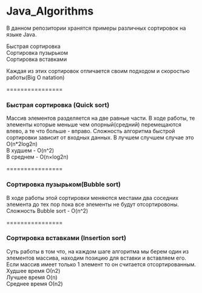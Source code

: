 # Java_Algorithms

В данном репозитории хранятся примеры различных сортировок на языке Java.

Быстрая сортировка<br>
Сортировка пузырьком<br>
Сортировка вставками

Каждая из этих сортировок отличается своим подходом и скоростью работы(Big O natation)

================

### Быстрая сортировка (Quick sort)
Массив элементов разделяется на две равные части.
В ходе работы, те элементы которые меньше чем опорный(средний) перемещаются влево,
а те что больше - вправо.
Сложность алгоритма быстрой сортировки зависит от входных данных.
В лучшем случшем случае это O(n*2log2n)<br>
В худшем - O(n^2)<br>
В среднем - O(n×log2n)

================

### Сортировка пузырьком(Bubble sort)

В ходе работы этой сортировки меняются местами два соседних элемента до тех пор
пока все элементы не будут отсортировоны.<br>
Сложность Bubble sort - O(n^2)

================

### Сортировка вставками (Insertion sort)

Суть работы в том что, на каждом шаге алгоритма мы берем один из элементов массива, 
находим позицию для вставки и вставляем его. 
Если массив имеет только 1 элемент то он считается отсортированным.
Худшее время	О(n2)<br>
Лучшее время	O(n)<br>
Среднее время	О(n2)
